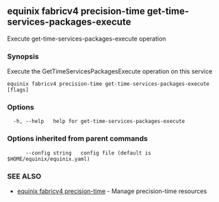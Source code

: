 ## equinix fabricv4 precision-time get-time-services-packages-execute

Execute get-time-services-packages-execute operation

### Synopsis

Execute the GetTimeServicesPackagesExecute operation on this service

```
equinix fabricv4 precision-time get-time-services-packages-execute [flags]
```

### Options

```
  -h, --help   help for get-time-services-packages-execute
```

### Options inherited from parent commands

```
      --config string   config file (default is $HOME/equinix/equinix.yaml)
```

### SEE ALSO

* [equinix fabricv4 precision-time](equinix_fabricv4_precision-time.md)	 - Manage precision-time resources

